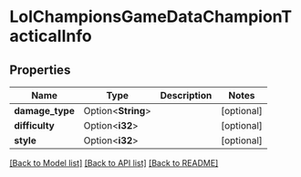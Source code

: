 # LolChampionsGameDataChampionTacticalInfo

## Properties

Name | Type | Description | Notes
------------ | ------------- | ------------- | -------------
**damage_type** | Option<**String**> |  | [optional]
**difficulty** | Option<**i32**> |  | [optional]
**style** | Option<**i32**> |  | [optional]

[[Back to Model list]](../README.md#documentation-for-models) [[Back to API list]](../README.md#documentation-for-api-endpoints) [[Back to README]](../README.md)


